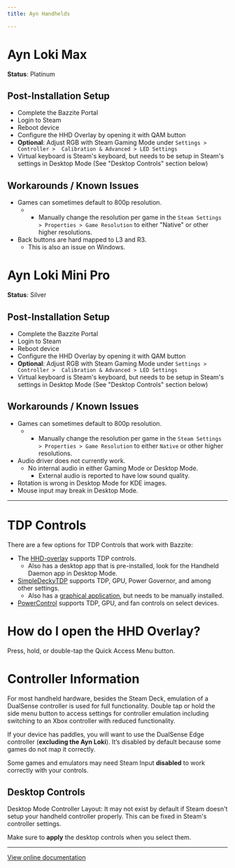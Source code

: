 ```yaml
---
title: Ayn Handhelds

---
```


# Ayn Loki Max

**Status**: Platinum

## Post-Installation Setup

- Complete the Bazzite Portal
- Login to Steam
- Reboot device
- Configure the HHD Overlay by opening it with QAM button
- **Optional**: Adjust RGB with Steam Gaming Mode under `Settings > Controller >  Calibration & Advanced > LED Settings`
-  Virtual keyboard is Steam's keyboard, but needs to be setup in Steam's settings in Desktop Mode (See "Desktop Controls" section below)

## Workarounds / Known Issues

- Games can sometimes default to 800p resolution.
  - * Manually change the resolution per game in the `Steam Settings > Properties > Game Resolution` to either "Native" or other higher resolutions.
- Back buttons are hard mapped to L3 and R3.
  - This is also an issue on Windows.

# Ayn Loki Mini Pro

**Status**: Silver

## Post-Installation Setup

- Complete the Bazzite Portal
- Login to Steam
- Reboot device
- Configure the HHD Overlay by opening it with QAM button
- **Optional**: Adjust RGB with Steam Gaming Mode under `Settings > Controller >  Calibration & Advanced > LED Settings`
-  Virtual keyboard is Steam's keyboard, but needs to be setup in Steam's settings in Desktop Mode (See "Desktop Controls" section below)

## Workarounds / Known Issues
- Games can sometimes default to 800p resolution.
  - * Manually change the resolution per game in the `Steam Settings > Properties > Game Resolution` to either `Native` or other higher resolutions.
- Audio driver does not currently work.
  - No internal audio in either Gaming Mode or Desktop Mode.
     - External audio is reported to have low sound quality.
- Rotation is wrong in Desktop Mode for KDE images.
- Mouse input may break in Desktop Mode.

<hr>

# TDP Controls
There are a few options for TDP Controls that work with Bazzite:

* The [HHD-overlay](https://github.com/hhd-dev/hhd/blob/master/readme.md) supports TDP controls.
  * Also has a desktop app that is pre-installed, look for the Handheld Daemon app in Desktop Mode.
* [SimpleDeckyTDP](https://github.com/aarron-lee/SimpleDeckyTDP) supports TDP, GPU, Power Governor, and among other settings.
  * Also has a [graphical application](https://github.com/aarron-lee/SimpleDeckyTDP-Desktop), but needs to be manually installed.
* [PowerControl](https://github.com/mengmeet/PowerControl) supports TDP, GPU, and fan controls on select devices.

# How do I open the HHD Overlay?

Press, hold, or double-tap the Quick Access Menu button.

# Controller Information

For most handheld hardware, besides the Steam Deck, emulation of a DualSense controller is used for full functionality. Double tap or hold the side menu button to access settings for controller emulation including switching to an Xbox controller with reduced functionality.

If your device has paddles, you will want to use the DualSense Edge controller (**excluding the Ayn Loki**). It’s disabled by default because some games do not map it correctly.

Some games and emulators may need Steam Input **disabled** to work correctly with your controls.

## Desktop Controls

Desktop Mode Controller Layout:  It may not exist by default if Steam doesn't setup your handheld controller properly.  This can be fixed in Steam's controller settings.

Make sure to **apply** the desktop controls when you select them.

<hr>

[View online documentation](https://universal-blue.discourse.group/docs?topic=2416)